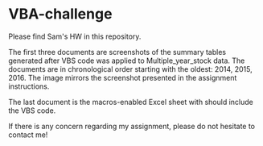 # VBA-challenge
Please find Sam's HW in this repository. 

The first three documents are screenshots of the summary tables generated after VBS code was applied to Multiple_year_stock data. The documents are in chronological order starting with the oldest: 2014, 2015, 2016. The image mirrors the screenshot presented in the assignment instructions. 

The last document is the macros-enabled Excel sheet with should include the VBS code. 

If there is any concern regarding my assignment, please do not hesitate to contact me! 
